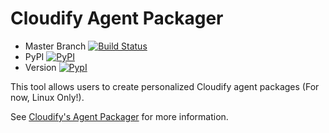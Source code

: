 # Cloudify Agent Packager

* Master Branch [![Build Status](https://travis-ci.org/cloudify-cosmo/cloudify-agent-packager.svg?branch=master)](https://travis-ci.org/cloudify-cosmo/cloudify-agent-packager)
* PyPI [![PyPI](http://img.shields.io/pypi/dm/cloudify-agent-packager.svg)](http://img.shields.io/pypi/dm/cloudify-agent-packager.svg)
* Version [![PypI](http://img.shields.io/pypi/v/cloudify-agent-packager.svg)](http://img.shields.io/pypi/v/cloudify-agent-packager.svg)


This tool allows users to create personalized Cloudify agent packages (For now, Linux Only!).

See [Cloudify's Agent Packager](http://getcloudify.org/guide/agents-packager.html) for more information.

